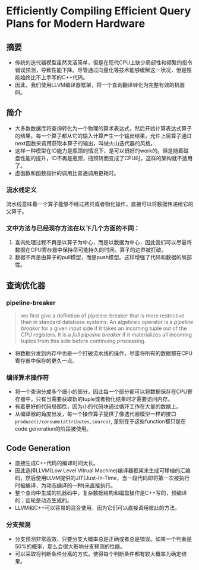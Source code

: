 # Efficiently Compiling Efficient Query Plans for Modern Hardware

## 摘要
- 传统的迭代器模型虽然灵活简单，但是在现代CPU上缺少局部性和频繁的指令错误预测，导致性能下降。尽管通过向量化等技术能够缓解这一状况，但是性能始终比不上手写的C++代码。
- 因此，我们使用LLVM编译器框架，将一个查询翻译转化为完整有效的机器码。

## 简介
- 大多数数据库将查询转化为一个物理的算术表达式，然后开始计算表达式算子的结果。每一个算子都从它的输入计算产生一个输出结果，允许上层算子通过next函数来调用获取本算子的输出，叫做火山迭代器的风格。
- 这样一种模型在IO能力是瓶颈的情况下，是可以很好的work的。但是随着磁盘性能的提升，IO不再是瓶颈，瓶颈转而变成了CPU时，这样的架构就不适用了。
- 虚函数和函数指针的调用比普通调用更耗时。

### 流水线定义
流水线意味着一个算子能够不经过拷贝或者物化操作，直接可以将数据传递给它的父算子。

### 文中方法与已经现存方法在以下几个方面的不同：
1. 查询处理过程不再是以算子为中心，而是以数据为中心，因此我们可以尽量将数据在CPU寄存器中保持尽可能持久的时间。算子的边界被打破。
2. 数据不再是由算子的pull模型，而是push模型。这样增强了代码和数据的局部性。

## 查询优化器
### pipeline-breaker
>we first give a definition of pipeline-breaker that is more restrictive than in standard database systems: An algebraic operator is a *pipeline breaker* for a given input side if it takes an incoming tuple out of the CPU registers. It is a *full pipeline breaker* if it materializes all incoming tuples from this side before continuing processing.

- 将数据分发到内存中也是一个打破流水线的操作，尽量将所有的数据都在CPU寄存器中保存的更久一点。

### 编译算术操作符
- 将一个查询分成多个细小的部分，因此每一个部分都可以将数据保存在CPU寄存器中，只有当需要获取新的tuple或者物化结果时才需要访问内存。
- 有着更好的代码局部性，因为小的代码块通过循环工作在大量的数据上。
- 从编译器的角度出发，每一个操作算子提供了像迭代器模型一样的接口`produce()/consume(attributes,source)`, 差别在于这些function都只是在code generation的阶段被使用。

## Code Generation
- 直接生成C++代码的编译时间太长。
- 因此选择LLVM(Low Level Vitrual Machine)编译器框架来生成可移植的汇编码，然后使用LLVM提供的JIT(Just-In-Time，当一段代码即将第一次被执行时被编译，为动态编译的一种)来直接执行。
- 整个查询中生成的机器码中，复杂数据结构和磁盘操作是C++写的，预编译的；齿轮是动态生成的。
- LLVM和C++可以容易的混合使用，因为它们可以直接调用彼此的方法。

### 分支预测
- 分支预测非常高效，只要分支大概率总是正确或者总是错误。如果一个判断是50%的概率，那么会很大影响分支预测的性能。
- 可以采取将判断条件分离的方式，使得每个判断条件都有较大概率为确定结果。
